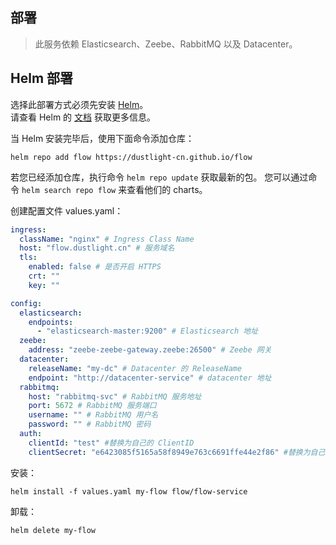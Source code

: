 ## 部署
> 此服务依赖 Elasticsearch、Zeebe、RabbitMQ 以及 Datacenter。
## Helm 部署
选择此部署方式必须先安装 [Helm](https://helm.sh)。  
请查看 Helm 的 [文档](https://helm.sh/docs) 获取更多信息。

当 Helm 安装完毕后，使用下面命令添加仓库：

    helm repo add flow https://dustlight-cn.github.io/flow

若您已经添加仓库，执行命令 `helm repo update` 获取最新的包。
您可以通过命令 `helm search repo flow` 来查看他们的 charts。

创建配置文件 values.yaml：
```yaml
ingress:
  className: "nginx" # Ingress Class Name
  host: "flow.dustlight.cn" # 服务域名
  tls:
    enabled: false # 是否开启 HTTPS
    crt: "" 
    key: ""

config:
  elasticsearch:
    endpoints:
      - "elasticsearch-master:9200" # Elasticsearch 地址
  zeebe:
    address: "zeebe-zeebe-gateway.zeebe:26500" # Zeebe 网关
  datacenter:
    releaseName: "my-dc" # Datacenter 的 ReleaseName
    endpoint: "http://datacenter-service" # datacenter 地址
  rabbitmq:
    host: "rabbitmq-svc" # RabbitMQ 服务地址
    port: 5672 # RabbitMQ 服务端口
    username: "" # RabbitMQ 用户名
    password: "" # RabbitMQ 密码
  auth:
    clientId: "test" #替换为自己的 ClientID
    clientSecret: "e6423085f5165a58f8949e763c6691ffe44e2f86" #替换为自己的 ClientSecret
```

安装：

    helm install -f values.yaml my-flow flow/flow-service

卸载：

    helm delete my-flow
